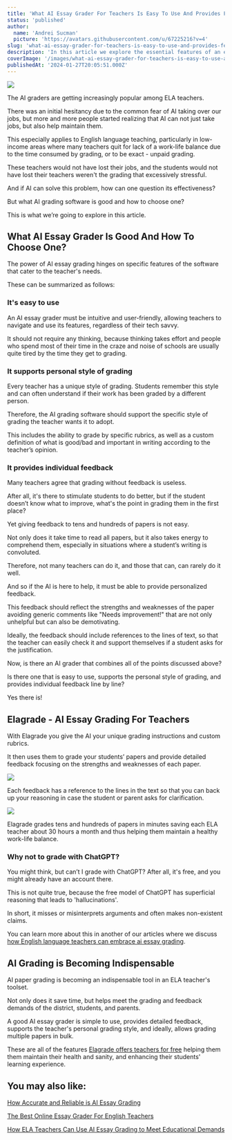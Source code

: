 ```yaml
---
title: 'What AI Essay Grader For Teachers Is Easy To Use And Provides Feedback'
status: 'published'
author:
  name: 'Andrei Sucman'
  picture: 'https://avatars.githubusercontent.com/u/67225216?v=4'
slug: 'what-ai-essay-grader-for-teachers-is-easy-to-use-and-provides-feedback'
description: 'In this article we explore the essential features of an effective AI essay grader, highlighting the core functionality and crucial effect it has on both students and teachers. Read how AI essay grading helps retain educators, and improve student outcomes while meeting teaching standards and parents' demands.'
coverImage: '/images/what-ai-essay-grader-for-teachers-is-easy-to-use-and-provides-feedback-Q1Mj.webp'
publishedAt: '2024-01-27T20:05:51.000Z'
---
```


![](/images/what-ai-essay-grader-for-teachers-is-easy-to-use-and-provides-feedback-I2OT.webp)

The AI graders are getting increasingly popular among ELA teachers.

There was an initial hesitancy due to the common fear of AI taking over our jobs, but more and more people started realizing that AI can not just take jobs, but also help maintain them.

This especially applies to English language teaching, particularly in low-income areas where many teachers quit for lack of a work-life balance due to the time consumed by grading, or to be exact - unpaid grading.

These teachers would not have lost their jobs, and the students would not have lost their teachers weren't the grading that excessively stressful.

And if AI can solve this problem, how can one question its effectiveness?

But what AI grading software is good and how to choose one?

This is what we’re going to explore in this article.

## What AI Essay Grader Is Good And How To Choose One?

The power of AI essay grading hinges on specific features of the software that cater to the teacher's needs.

These can be summarized as follows:

### It's easy to use

An AI essay grader must be intuitive and user-friendly, allowing teachers to navigate and use its features, regardless of their tech savvy.

It should not require any thinking, because thinking takes effort and people who spend most of their time in the craze and noise of schools are usually quite tired by the time they get to grading.

### It supports personal style of grading

Every teacher has a unique style of grading. Students remember this style and can often understand if their work has been graded by a different person.

Therefore, the AI grading software should support the specific style of grading the teacher wants it to adopt.

This includes the ability to grade by specific rubrics, as well as a custom definition of what is good/bad and important in writing according to the teacher’s opinion.

### It provides individual feedback

Many teachers agree that grading without feedback is useless.

After all, it's there to stimulate students to do better, but if the student doesn’t know what to improve, what's the point in grading them in the first place?

Yet giving feedback to tens and hundreds of papers is not easy.

Not only does it take time to read all papers, but it also takes energy to comprehend them, especially in situations where a student’s writing is convoluted.

Therefore, not many teachers can do it, and those that can, can rarely do it well.

And so if the AI is here to help, it must be able to provide personalized feedback.

This feedback should reflect the strengths and weaknesses of the paper avoiding generic comments like "Needs improvement!" that are not only unhelpful but can also be demotivating.

Ideally, the feedback should include references to the lines of text, so that the teacher can easily check it and support themselves if a student asks for the justification.

Now, is there an AI grader that combines all of the points discussed above?

Is there one that is easy to use, supports the personal style of grading, and provides individual feedback line by line?

Yes there is!

## Elagrade - AI Essay Grading For Teachers

With Elagrade you give the AI your unique grading instructions and custom rubrics.

It then uses them to grade your students’ papers and provide detailed feedback focusing on the strengths and weaknesses of each paper.

![](/images/elagrade-ai-essay-grader-grading-criteria-g2NT.webp)

Each feedback has a reference to the lines in the text so that you can back up your reasoning in case the student or parent asks for clarification.

![](/images/elagrade-ai-essay-grader-report-example-g2MT.webp)

Elagrade grades tens and hundreds of papers in minutes saving each ELA teacher about 30 hours a month and thus helping them maintain a healthy work-life balance.

### Why not to grade with ChatGPT?

You might think, but can’t I grade with ChatGPT? After all, it's free, and you might already have an account there.

This is not quite true, because the free model of ChatGPT has superficial reasoning that leads to 'hallucinations'.

In short, it misses or misinterprets arguments and often makes non-existent claims.

You can learn more about this in another of our articles where we discuss[ how English language teachers can embrace ai essay grading](https://elagrade.com/blog/how-ela-teachers-can-embrace-ai-essay-grading).

## AI Grading is Becoming Indispensable

AI paper grading is becoming an indispensable tool in an ELA teacher's toolset.

Not only does it save time, but helps meet the grading and feedback demands of the district, students, and parents.

A good AI essay grader is simple to use, provides detailed feedback, supports the teacher's personal grading style, and ideally, allows grading multiple papers in bulk.

These are all of the features [Elagrade offers teachers for free](https://elagrade.com) helping them them maintain their health and sanity, and enhancing their students' learning experience.

## You may also like:

[How Accurate and Reliable is AI Essay Grading](https://elagrade.com/blog/how-accurate-and-reliable-is-an-ai-paper-grader)

[The Best Online Essay Grader For English Teachers](https://elagrade.com/blog/the-best-online-essay-grader-for-english-teachers)

[How ELA Teachers Can Use AI Essay Grading to Meet Educational Demands](https://elagrade.com/blog/how-ela-teachers-can-embrace-ai-essay-grading)